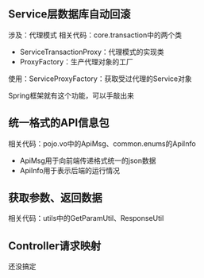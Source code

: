 ## Service层数据库自动回滚

涉及：代理模式
相关代码：core.transaction中的两个类
- ServiceTransactionProxy：代理模式的实现类
- ProxyFactory：生产代理对象的工厂

使用：ServiceProxyFactory：获取受过代理的Service对象

Spring框架就有这个功能，可以手敲出来

## 统一格式的API信息包

相关代码：pojo.vo中的ApiMsg、common.enums的ApiInfo
- ApiMsg用于向前端传递格式统一的json数据
- ApiInfo用于表示后端的运行情况

## 获取参数、返回数据

相关代码：utils中的GetParamUtil、ResponseUtil

## Controller请求映射
还没搞定